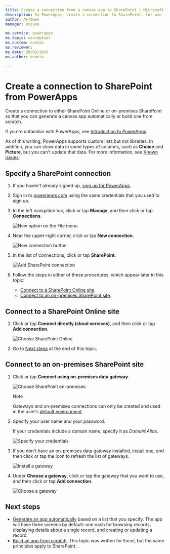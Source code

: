 ```yaml
---
title: Create a connection from a canvas app to SharePoint | Microsoft Docs
description: In PowerApps, create a connection to SharePoint, for use in generating a canvas app automatically or building one from scratch.
author: AFTOwen
manager: kvivek

ms.service: powerapps
ms.topic: conceptual
ms.custom: canvas
ms.reviewer:
ms.date: 09/03/2016
ms.author: anneta

---
```

# Create a connection to SharePoint from PowerApps
Create a connection to either SharePoint Online or on-premises SharePoint so that you can generate a canvas app automatically or build one from scratch.

If you're unfamiliar with PowerApps, see [Introduction to PowerApps](getting-started.md).

As of this writing, PowerApps supports custom lists but not libraries. In addition, you can show data in some types of columns, such as **Choice** and **Picture**, but you can't update that data. For more information, see [Known issues](connections/connection-sharepoint-online.md#known-issues).

## Specify a SharePoint connection
1. If you haven't already signed up, [sign up for PowerApps](../signup-for-powerapps.md).

2. Sign in to [powerapps.com](https://web.powerapps.com?utm_source=padocs&utm_medium=linkinadoc&utm_campaign=referralsfromdoc) using the same credentials that you used to sign up.

3. In the left navigation bar, click or tap **Manage**, and then click or tap **Connections**.

    ![New option on the File menu](./media/connect-to-sharepoint/manage-connections.png)

4. Near the upper-right corner, click or tap **New connection**.

    ![New connection button](./media/connect-to-sharepoint/new-connection.png)

5. In the list of connections, click or tap **SharePoint**.

    ![Add SharePoint connection](./media/connect-to-sharepoint/add-sp-portal.png)

6. Follow the steps in either of these procedures, which appear later in this topic:

   * [Connect to a SharePoint Online site](connect-to-sharepoint.md#connect-to-a-sharepoint-online-site).
   * [Connect to an on-premises SharePoint site](connect-to-sharepoint.md#connect-to-an-on-premises-sharepoint-site).

## Connect to a SharePoint Online site
1. Click or tap **Connect directly (cloud services)**, and then click or tap **Add connection**.

    ![Choose SharePoint Online](./media/connect-to-sharepoint/choose-online.png)

2. Go to [Next steps](connect-to-sharepoint.md#next-steps) at the end of  this topic.

## Connect to an on-premises SharePoint site
1. Click or tap **Connect using on-premises data gateway**.

    ![Choose SharePoint on-premises](./media/connect-to-sharepoint/choose-onprem.png)

    > [!NOTE]
   > Gateways and on-premises connections can only be created and used in the user's [default environment](working-with-environments.md).

2. Specify your user name and your password.

    If your credentials include a domain name, specify it as *Domain\Alias*.

    ![Specify your credentials](./media/connect-to-sharepoint/specify-credentials.png)

3. If you don't have an on-premises data gateway installed, [install one](gateway-reference.md), and then click or tap the icon to refresh the list of gateways.

    ![Install a gateway](./media/connect-to-sharepoint/install-gateway.png)

4. Under **Choose a gateway**, click or tap the gateway that you want to use, and then click or tap **Add connection**.

    ![Choose a gateway](./media/connect-to-sharepoint/choose-gateway.png)

## Next steps
* [Generate an app automatically](app-from-sharepoint.md) based on a list that you specify. The app will have three screens by default: one each for browsing records, displaying details about a single record, and creating or updating a record.
* [Build an app from scratch](get-started-create-from-blank.md). This topic was written for Excel, but the same principles apply to SharePoint.
.
